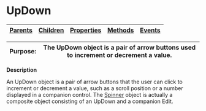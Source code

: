 




<h1 class="heading"><span class="name">UpDown</span></h1>

| [Parents](../ParentLists/UpDown.htm) | [Children](../ChildLists/UpDown.htm) | [Properties](../PropLists/UpDown.htm) | [Methods](../MethodLists/UpDown.htm) | [Events](../EventLists/UpDown.htm) |
| --- | --- | --- | --- | ---  |


| Purpose: | The UpDown object is a pair of arrow buttons used to increment or decrement a value. |
| --- | ---  |


**Description**


An UpDown object is a pair of arrow buttons that the user can click to increment or decrement a value, such as a scroll position or a number displayed in a companion control. The [Spinner](../a-z/spinner.md) object is actually a composite object consisting of an UpDown and a companion Edit.



